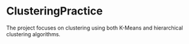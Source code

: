 # ClusteringPractice
The project focuses on clustering using both K-Means and hierarchical clustering algorithms.
